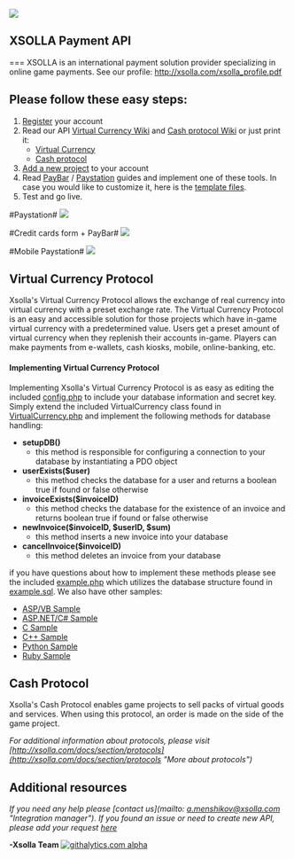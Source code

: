 ![](http://xsolla.com/img/xsolla-logo2.png)

## XSOLLA Payment API ##

===
XSOLLA is an international payment solution provider specializing in online game payments.
See our profile: http://xsolla.com/xsolla_profile.pdf
## Please follow these easy steps: ##


1. [Register](https://account.xsolla.com/index.php?a=registrationForm "Account registration") your account
2. Read our API [Virtual Currency Wiki](https://github.com/xsolla/Xsolla-Payment-API/wiki/Virtual-Currency-API-Guide "Virtual Currency API Wiki") and [Cash protocol Wiki](https://github.com/xsolla/Xsolla-Payment-API/wiki/Cash-API-Guide "Cash Protocol API Wiki") or just print it:
   * [Virtual Currency](https://github.com/xsolla/Xsolla-Payment-API/blob/master/documentation/english/Xsolla_Virtual_Currency_API_Guide.pdf "Virtual Currency Protocol API Guide")
   * [Cash protocol](https://github.com/xsolla/Xsolla-Payment-API/blob/master/documentation/english/Xsolla_Cash_API_Guide.pdf "Cash Protocol API Guide")
3. [Add a new project](https://account.xsolla.com/index.php?a=projects&ext=drawfrmnewproject "Add project") to your account
4. Read [PayBar](hhttps://github.com/xsolla/Xsolla-Payment-API/blob/master/documentation/english/Xsolla_PayBar_Integration_Guide_en.pdf "PayBar Integration Guide") / [Paystation](https://github.com/xsolla/Xsolla-Payment-API/blob/master/documentation/english/Xsolla_PayStation_Integration_Guide.pdf "PayStation Integration Guide") guides and implement one of these tools. 
In case you would like to customize it, here is the [template files](https://github.com/xsolla/Xsolla-Payment-API/blob/master/Paystation_template.zip "Paystation template files").
5. Test and go live.

#Paystation#
![](https://www.evernote.com/shard/s132/sh/1c148183-aaf8-40e8-8db5-ce41797f06ca/72e98388f44a9d09427a11afbc7e0b46/res/59d278a3-7373-492f-9588-ffd5e7a98547/skitch.png)

#Credit cards form + PayBar#
![](https://www.evernote.com/shard/s132/sh/137a980a-d1bc-473c-a7dc-442b3d6566ce/3681fd65a158a3a86c42899d91e3cdf6/res/032a8fef-d9dc-447c-b94f-f29285a0a828/skitch.png)

#Mobile Paystation#
![](https://www.evernote.com/shard/s132/sh/3016cdae-965b-4530-a23b-30163c07151b/b8bf1924cd1c4f2a96e6dfa02e47375f/res/4b64daeb-26af-4282-bee4-f077c229aa2a/skitch.png)

## Virtual Currency Protocol ##

Xsolla's Virtual Currency Protocol allows the exchange of real currency into virtual currency with a preset exchange rate. The Virtual Currency Protocol is an easy and accessible solution for those projects which have in-game virtual currency with a predetermined value. Users get a preset amount of virtual currency when they replenish their accounts in-game. Players can make payments from e-wallets, cash kiosks, mobile, online-banking, etc.

#### Implementing Virtual Currency Protocol ####
Implementing Xsolla's Virtual Currency Protocol is as easy as editing the included [config.php](https://github.com/xsolla/Xsolla-Payment-API/blob/master/examples/virtual_currency_protocol/inc/config.php "config.php") to include your database information and secret key. Simply extend the included VirtualCurrency class found in [VirtualCurrency.php](https://github.com/xsolla/Xsolla-Payment-API/blob/master/examples/virtual_currency_protocol/inc/virtual_currency_protocol.php "VirtualCurrency.php") and implement the following methods for database handling:

* **setupDB()**
    * this method is responsible for configuring a connection to your database by instantiating a PDO object
* **userExists($user)**
    * this method checks the database for a user and returns a boolean true if found or false otherwise
* **invoiceExists($invoiceID)**
    * this method checks the database for the existence of an invoice and returns boolean true if found or false otherwise
* **newInvoice($invoiceID, $userID, $sum)**
    * this method inserts a new invoice into your database 
* **cancelInvoice($invoiceID)**
    * this method deletes an invoice from your database

if you have questions about how to implement these methods please see the included [example.php](https://github.com/xsolla/Xsolla-Payment-API/blob/master/examples/virtual_currency_protocol/example.php "example.php") which utilizes the database structure found in [example.sql](https://github.com/xsolla/Xsolla-Payment-API/blob/master/examples/virtual_currency_protocol/example.sql "example.sql").
We also have other samples:
* [ASP/VB Sample](https://github.com/xsolla/Xsolla-Payment-API/blob/master/examples/virtual_currency_protocol/standart.protocol.implementation_en_asp.asp)
* [ASP.NET/C# Sample](https://github.com/xsolla/Xsolla-Payment-API/blob/master/examples/virtual_currency_protocol/standart.protocol.implementation_en_aspx.aspx.cs)
* [C Sample](https://github.com/xsolla/Xsolla-Payment-API/blob/master/examples/virtual_currency_protocol/standart.protocol.implementation_en_c.c)
* [C++ Sample](https://github.com/xsolla/Xsolla-Payment-API/blob/master/examples/virtual_currency_protocol/standart.protocol.implementation_en_cpp.h)
* [Python Sample](https://github.com/xsolla/Xsolla-Payment-API/blob/master/examples/virtual_currency_protocol/standart.protocol.implementation_en_python.py)
* [Ruby Sample](https://github.com/xsolla/Xsolla-Payment-API/blob/master/examples/virtual_currency_protocol/standart.protocol.implementation_en_ruby.ruby)

## Cash Protocol ##
Xsolla's Cash Protocol enables game projects to sell packs of virtual goods and services. When using this protocol, an order is made on the side of the game project. 


*For additional information about protocols, please visit [http://xsolla.com/docs/section/protocols](http://xsolla.com/docs/section/protocols "More about protocols")*

## Additional resources ##
*If you need any help please [contact us](mailto: a.menshikov@xsolla.com "Integration manager").*
*If you found an issue or need to create new API, please add your request [here](https://github.com/xsolla/Xsolla-Payment-API/issues)*

**-Xsolla Team** 
[![githalytics.com alpha](https://cruel-carlota.pagodabox.com/83459fc49878adb201efdb4ec58a5f92 "githalytics.com")](http://githalytics.com/xsolla/Xsolla-Payment-API)
